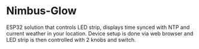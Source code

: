 # Nimbus-Glow
ESP32 solution that controls LED strip, displays time synced with NTP and current weather in your location. Device setup is done via web browser and LED strip is then controlled with 2 knobs and switch.
